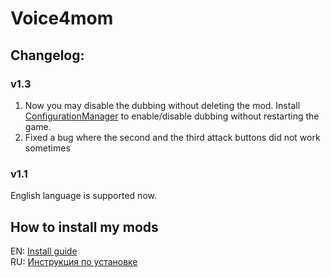 # Voice4mom

## Changelog:
### v1.3
1. Now you may disable the dubbing without deleting the mod. Install [ConfigurationManager](https://github.com/BepInEx/BepInEx.ConfigurationManager) to enable/disable dubbing without restarting the game.
2. Fixed a bug where the second and the third attack buttons did not work sometimes

### v1.1
English language is supported now.

## How to install my mods
EN: [Install guide](https://github.com/gwisp2/MansionOfMadness-Mods/wiki/Installing-mods-%E2%80%90-EN)  
RU: [Инструкция по установке](https://github.com/gwisp2/MansionOfMadness-Mods/wiki/%D0%A3%D1%81%D1%82%D0%B0%D0%BD%D0%BE%D0%B2%D0%BA%D0%B0-%D0%BC%D0%BE%D0%B4%D0%BE%D0%B2-%E2%80%90-RU)  
